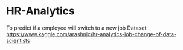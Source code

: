 # HR-Analytics
To predict if a employee will switch to a new job
Dataset: https://www.kaggle.com/arashnic/hr-analytics-job-change-of-data-scientists
